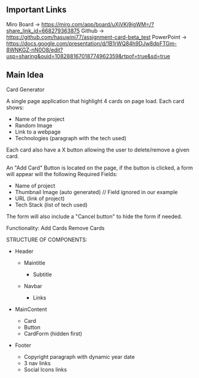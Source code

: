 ## Important Links

Miro Board -> https://miro.com/app/board/uXjVKj9igWM=/?share_link_id=668279363875
Github -> https://github.com/hasuwini77/assignment-card-beta_test
PowerPoint -> https://docs.google.com/presentation/d/1B1rWQ84h9DJw8dpFTGm-8WNKGZ-nN0O8/edit?usp=sharing&ouid=108288167018774962359&rtpof=true&sd=true

## Main Idea

Card Generator

A single page application that highlight 4 cards on page load.
Each card shows:

- Name of the project
- Random Image
- Link to a webpage
- Technologies (paragraph with the tech used)

Each card also have a X button allowing the user to delete/remove a given card.

An "Add Card" Button is located on the page, if the button is clicked,
a form will appear will the following
Required Fields:

- Name of project
- Thumbnail Image (auto generated) // Field ignored in our example
- URL (link of project)
- Tech Stack (list of tech used)

The form will also include a "Cancel button" to hide the form if needed.

Functionality:
Add Cards
Remove Cards

STRUCTURE OF
COMPONENTS:

- Header

  - Maintitle

    - Subtitle

  - Navbar
    - Links

- MainContent

  - Card
  - Button
  - CardForm (hidden first)

- Footer
  - Copyright paragraph with dynamic year date
  - 3 nav links
  - Social Icons links
